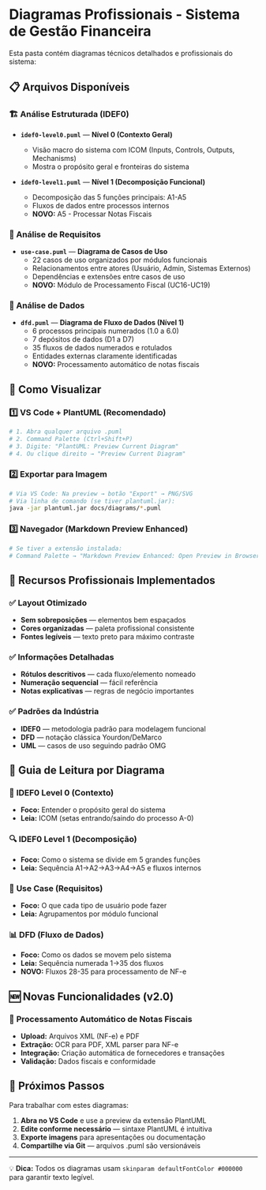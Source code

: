 # Diagramas Profissionais - Sistema de Gestão Financeira

Esta pasta contém diagramas técnicos detalhados e profissionais do sistema:

## 📋 Arquivos Disponíveis

### 🏗️ Análise Estruturada (IDEF0)
- **`idef0-level0.puml`** — **Nível 0 (Contexto Geral)**
  - Visão macro do sistema com ICOM (Inputs, Controls, Outputs, Mechanisms)
  - Mostra o propósito geral e fronteiras do sistema

- **`idef0-level1.puml`** — **Nível 1 (Decomposição Funcional)**
  - Decomposição das 5 funções principais: A1-A5
  - Fluxos de dados entre processos internos
  - **NOVO:** A5 - Processar Notas Fiscais

### 👥 Análise de Requisitos
- **`use-case.puml`** — **Diagrama de Casos de Uso**
  - 22 casos de uso organizados por módulos funcionais
  - Relacionamentos entre atores (Usuário, Admin, Sistemas Externos)
  - Dependências e extensões entre casos de uso
  - **NOVO:** Módulo de Processamento Fiscal (UC16-UC19)

### 🔄 Análise de Dados
- **`dfd.puml`** — **Diagrama de Fluxo de Dados (Nível 1)**
  - 6 processos principais numerados (1.0 a 6.0)
  - 7 depósitos de dados (D1 a D7)
  - 35 fluxos de dados numerados e rotulados
  - Entidades externas claramente identificadas
  - **NOVO:** Processamento automático de notas fiscais

## 🎨 Como Visualizar

### 1️⃣ **VS Code + PlantUML (Recomendado)**
```bash
# 1. Abra qualquer arquivo .puml
# 2. Command Palette (Ctrl+Shift+P)
# 3. Digite: "PlantUML: Preview Current Diagram"
# 4. Ou clique direito → "Preview Current Diagram"
```

### 2️⃣ **Exportar para Imagem**
```bash
# Via VS Code: Na preview → botão "Export" → PNG/SVG
# Via linha de comando (se tiver plantuml.jar):
java -jar plantuml.jar docs/diagrams/*.puml
```

### 3️⃣ **Navegador (Markdown Preview Enhanced)**
```bash
# Se tiver a extensão instalada:
# Command Palette → "Markdown Preview Enhanced: Open Preview in Browser"
```

## 🔧 Recursos Profissionais Implementados

### ✅ **Layout Otimizado**
- **Sem sobreposições** — elementos bem espaçados
- **Cores organizadas** — paleta profissional consistente
- **Fontes legíveis** — texto preto para máximo contraste

### ✅ **Informações Detalhadas**
- **Rótulos descritivos** — cada fluxo/elemento nomeado
- **Numeração sequencial** — fácil referência
- **Notas explicativas** — regras de negócio importantes

### ✅ **Padrões da Indústria**
- **IDEF0** — metodologia padrão para modelagem funcional
- **DFD** — notação clássica Yourdon/DeMarco
- **UML** — casos de uso seguindo padrão OMG

## 📖 Guia de Leitura por Diagrama

### 🎯 **IDEF0 Level 0** (Contexto)
- **Foco:** Entender o propósito geral do sistema
- **Leia:** ICOM (setas entrando/saindo do processo A-0)

### 🔍 **IDEF0 Level 1** (Decomposição)
- **Foco:** Como o sistema se divide em 5 grandes funções
- **Leia:** Sequência A1→A2→A3→A4→A5 e fluxos internos

### 👤 **Use Case** (Requisitos)
- **Foco:** O que cada tipo de usuário pode fazer
- **Leia:** Agrupamentos por módulo funcional

### 📊 **DFD** (Fluxo de Dados)
- **Foco:** Como os dados se movem pelo sistema
- **Leia:** Sequência numerada 1→35 dos fluxos
- **NOVO:** Fluxos 28-35 para processamento de NF-e

## 🆕 Novas Funcionalidades (v2.0)

### 📄 **Processamento Automático de Notas Fiscais**
- **Upload:** Arquivos XML (NF-e) e PDF
- **Extração:** OCR para PDF, XML parser para NF-e
- **Integração:** Criação automática de fornecedores e transações
- **Validação:** Dados fiscais e conformidade

## 🚀 Próximos Passos

Para trabalhar com estes diagramas:

1. **Abra no VS Code** e use a preview da extensão PlantUML
2. **Edite conforme necessário** — sintaxe PlantUML é intuitiva
3. **Exporte imagens** para apresentações ou documentação
4. **Compartilhe via Git** — arquivos .puml são versionáveis

---
💡 **Dica:** Todos os diagramas usam `skinparam defaultFontColor #000000` para garantir texto legível.
